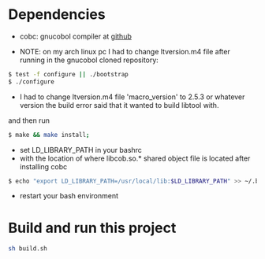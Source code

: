 # Dependencies
- cobc: gnucobol compiler at [github](https://github.com/OCamlPro/gnucobol)

- NOTE: on my arch linux pc I had to change ltversion.m4 file
after running in the gnucobol cloned repository:

```sh
$ test -f configure || ./bootstrap 
$ ./configure
```
	
- I had to change ltversion.m4 file 'macro_version' to 2.5.3
or whatever version the build error said that it wanted to build libtool with.

and then run
```sh
$ make && make install;
```

- set LD_LIBRARY_PATH in your bashrc
- with the location of where libcob.so.* shared object file
is located after installing cobc
```sh
$ echo "export LD_LIBRARY_PATH=/usr/local/lib:$LD_LIBRARY_PATH" >> ~/.bashrc
```

- restart your bash environment

# Build and run this project
```sh
sh build.sh
```
